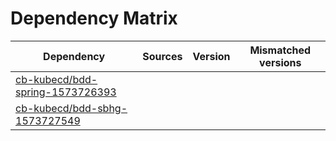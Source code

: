 # Dependency Matrix

Dependency | Sources | Version | Mismatched versions
---------- | ------- | ------- | -------------------
[cb-kubecd/bdd-spring-1573726393](https://github.com/cb-kubecd/bdd-spring-1573726393.git) |  | []() | 
[cb-kubecd/bdd-sbhg-1573727549](https://github.com/cb-kubecd/bdd-sbhg-1573727549.git) |  | []() | 
